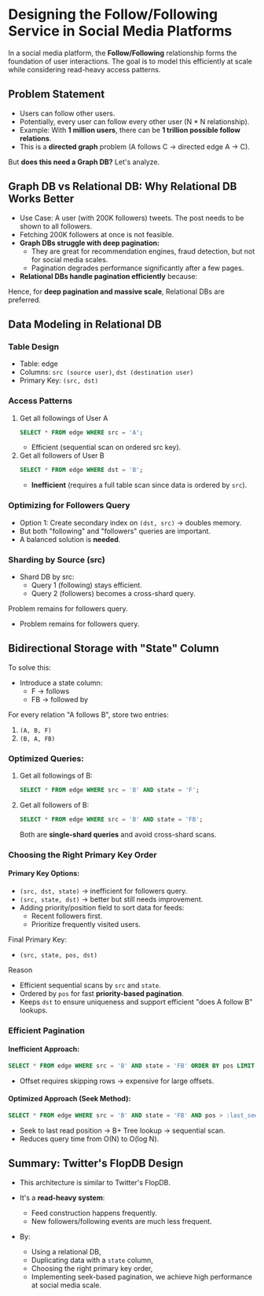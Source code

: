 # Designing the Follow/Following Service in Social Media Platforms

In a social media platform, the **Follow/Following** relationship forms the foundation of user interactions. The goal is to model this efficiently at scale while considering read-heavy access patterns.

## Problem Statement
- Users can follow other users.
- Potentially, every user can follow every other user (N * N relationship).
- Example: With **1 million users**, there can be **1 trillion possible follow relations**.
- This is a **directed graph** problem (A follows C → directed edge A → C).

But **does this need a Graph DB?**
Let's analyze.

## Graph DB vs Relational DB: Why Relational DB Works Better
- Use Case: A user (with 200K followers) tweets. The post needs to be shown to all followers.
- Fetching 200K followers at once is not feasible.
- **Graph DBs struggle with deep pagination:**
    - They are great for recommendation engines, fraud detection, but not for social media scales.
    - Pagination degrades performance significantly after a few pages.
- **Relational DBs handle pagination efficiently** because:

Hence, for **deep pagination and massive scale**, Relational DBs are preferred.

## Data Modeling in Relational DB

### Table Design
- Table: edge
- Columns: `src (source user)`, `dst (destination user)`
- Primary Key: `(src, dst)`

### Access Patterns
1. Get all followings of User A
    ```sql
    SELECT * FROM edge WHERE src = 'A';
    ```
    - Efficient (sequential scan on ordered src key).
2. Get all followers of User B
    ```sql
    SELECT * FROM edge WHERE dst = 'B';
    ```
    - **Inefficient** (requires a full table scan since data is ordered by `src`).

### Optimizing for Followers Query
- Option 1: Create secondary index on `(dst, src)` → doubles memory.
- But both "following" and "followers" queries are important.
- A balanced solution is **needed**.

### Sharding by Source (src)
- Shard DB by src:
    - Query 1 (following) stays efficient.
    - Query 2 (followers) becomes a cross-shard query.

Problem remains for followers query.
- Problem remains for followers query.

## Bidirectional Storage with "State" Column
To solve this:
- Introduce a state column:
    - F → follows
    - FB → followed by

For every relation "A follows B", store two entries:
1. `(A, B, F)`
2. `(B, A, FB)`

### Optimized Queries:
1. Get all followings of B:
    ```sql
    SELECT * FROM edge WHERE src = 'B' AND state = 'F';
    ```
2. Get all followers of B:
    ```sql
    SELECT * FROM edge WHERE src = 'B' AND state = 'FB';
    ```
    Both are **single-shard queries** and avoid cross-shard scans.

### Choosing the Right Primary Key Order

#### Primary Key Options:
- `(src, dst, state)` → inefficient for followers query.
- `(src, state, dst)` → better but still needs improvement.
- Adding priority/position field to sort data for feeds:
    - Recent followers first.
    - Prioritize frequently visited users.

Final Primary Key:
- `(src, state, pos, dst)`

Reason
- Efficient sequential scans by `src` and `state`.
- Ordered by `pos` for fast **priority-based pagination**.
- Keeps `dst` to ensure uniqueness and support efficient "does A follow B" lookups.

### Efficient Pagination

#### Inefficient Approach:
```sql
SELECT * FROM edge WHERE src = 'B' AND state = 'FB' ORDER BY pos LIMIT 10 OFFSET 10;
```
- Offset requires skipping rows → expensive for large offsets.

#### Optimized Approach (Seek Method):
```sql
SELECT * FROM edge WHERE src = 'B' AND state = 'FB' AND pos > :last_seen_pos ORDER BY pos LIMIT 10;
```
- Seek to last read position → B+ Tree lookup → sequential scan.
- Reduces query time from O(N) to O(log N).

## Summary: Twitter's FlopDB Design

- This architecture is similar to Twitter's FlopDB.
- It's a **read-heavy system**:
    - Feed construction happens frequently.
    - New followers/following events are much less frequent.

- By:
    - Using a relational DB,
    - Duplicating data with a `state` column,
    - Choosing the right primary key order,
    - Implementing seek-based pagination,
we achieve high performance at social media scale.